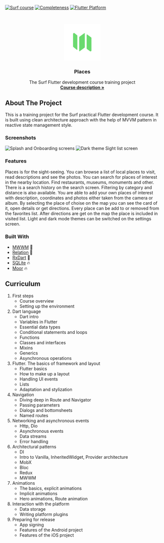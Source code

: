 <!-- PROJECT SHIELDS -->
[![Surf course](https://img.shields.io/badge/Surf-course-blue.svg)](https://education.surf.ru/)
[![Completeness](https://img.shields.io/badge/completeness-100%25-green.svg)](#about-the-project)
[![Flutter Platform](https://img.shields.io/badge/flutter-android%20%7C%20ios-blue.svg)](#about-the-project)


<!-- PROJECT LOGO -->
<br />
<p align="center">
  <a href="https://github.com/nullskill/surf-flutter-course-larkin">
    <img src="https://github.com/nullskill/surf-flutter-course-larkin/blob/master/res/icons/app/prod.png" alt="Logo" width="120" height="120">
  </a>

  <h3 align="center">Places</h3>

  <p align="center">
    The Surf Flutter development course training project
    <br />
    <a href="https://education.surf.ru/"><strong>Course description »</strong></a>
    <br />
  </p>
</p>



<!-- ABOUT THE PROJECT -->
## About The Project

This is a training project for the Surf practical Flutter development course. It is built using clean architecture approach with the help of MVVM pattern in reactive state management style.

### Screenshots

<div>
  <img src="https://github.com/nullskill/surf-flutter-course-larkin/blob/master/screenshots/splash_and_onboarding.gif" alt="Splash and Onboarding screens" width="220" height="439">
  <img src="https://github.com/nullskill/surf-flutter-course-larkin/blob/master/screenshots/dark_listview.gif" alt="Dark theme Sight list screen" width="220" height="439">
</div>

### Features

Places is for the sight-seeing. You can browse a list of local places to visit, read descriptions and see the photos. You can search for places of interest in the nearby location. Find restaurants, museums, monuments and other. There is a search history on the search screen. Filtering by category and distance is also available. You are able to add your own places of interest with description, coordinates and photos either taken from the camera or album. By selecting the place of choise on the map you can see the card of it, open details or get directions. Every place can be add to or removed from the favorites list. After directions are get on the map the place is included in visited list. Light and dark mode themes can be switched on the settings screen.


### Built With

* [MWWM](https://pub.dev/packages/mwwm) :muscle:
* [Relation](https://pub.dev/packages/relation) :muscle:
* [RxDart](https://pub.dev/packages/rxdart) :muscle:
* [SQLite](https://pub.dev/packages/sqlite3_flutter_libs) :fire:
* [Moor](https://pub.dev/packages/moor) :fire:



<!-- CURRICULUM -->
## Curriculum

<ol>
    <li>First steps
      <ul>
        <li>Course overview</li>
        <li>Setting up the environment</li>
      </ul>
    </li>
    <li>Dart language
      <ul>
        <li>Dart intro</li>
        <li>Variables in Flutter</li>
        <li>Essential data types</li>
        <li>Conditional statements and loops</li>
        <li>Functions</li>
        <li>Classes and interfaces</li>
        <li>Mixins</li>
        <li>Generics</li>
        <li>Asynchronous operations</li>
      </ul>
    </li>
    <li>Flutter. The basics of framework and layout
      <ul>
        <li>Flutter basics</li>
        <li>How to make up a layout</li>
        <li>Handling UI events</li>
        <li>Lists</li>
        <li>Adaptation and stylization</li>
      </ul>
    </li>
    <li>Navigation
      <ul>
        <li>Diving deep in Route and Navigator</li>
        <li>Passing parameters</li>
        <li>Dialogs and bottomsheets</li>
        <li>Named routes</li>
      </ul>
    </li>
    <li>Networking and asynchronous events
      <ul>
        <li>Http, Dio</li>
        <li>Asynchronous events</li>
        <li>Data streams</li>
        <li>Error handling</li>
      </ul>
    </li>
    <li>Architectural patterns
      <ul>
        <li>DI</li>
        <li>Intro to Vanilla, InheritedWidget, Provider architecture</li>
        <li>MobX</li>
        <li>Bloc</li>
        <li>Redux</li>
        <li>MWWM</li>
      </ul>
    </li>
    <li>Animations
      <ul>
        <li>The basics, explicit animations</li>
        <li>Implicit animations</li>
        <li>Hero animations, Route animation</li>
      </ul>
    </li>
    <li>Interaction with the platform
      <ul>
        <li>Data storage</li>
        <li>Writing platform plugins</li>
      </ul>
    </li>
    <li>Preparing for release
      <ul>
        <li>App signing</li>
        <li>Features of the Android project</li>
        <li>Features of the iOS project</li>
      </ul>
    </li>
  </ol>
